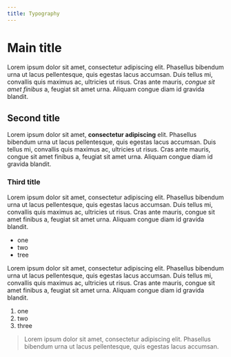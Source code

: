 ```yaml
---
title: Typography
---
```


# Main title

Lorem ipsum dolor sit amet, consectetur adipiscing elit. Phasellus bibendum urna ut lacus pellentesque, quis egestas lacus accumsan. Duis tellus mi, convallis quis maximus ac, ultricies ut risus. Cras ante mauris, *congue sit amet finibus* a, feugiat sit amet urna. Aliquam congue diam id gravida blandit.

## Second title

Lorem ipsum dolor sit amet, **consectetur adipiscing** elit. Phasellus bibendum urna ut lacus pellentesque, quis egestas lacus accumsan. Duis tellus mi, convallis quis maximus ac, ultricies ut risus. Cras ante mauris, congue sit amet finibus a, feugiat sit amet urna. Aliquam congue diam id gravida blandit.

### Third title

Lorem ipsum dolor sit amet, consectetur adipiscing elit. Phasellus bibendum urna ut lacus pellentesque, quis egestas lacus accumsan. Duis tellus mi, convallis quis maximus ac, ultricies ut risus. Cras ante mauris, congue sit amet finibus a, feugiat sit amet urna. Aliquam congue diam id gravida blandit.

- one
- two
- tree

Lorem ipsum dolor sit amet, consectetur adipiscing elit. Phasellus bibendum urna ut lacus pellentesque, quis egestas lacus accumsan. Duis tellus mi, convallis quis maximus ac, ultricies ut risus. Cras ante mauris, congue sit amet finibus a, feugiat sit amet urna. Aliquam congue diam id gravida blandit.

1. one
2. two
3. three

> Lorem ipsum dolor sit amet, consectetur adipiscing elit. Phasellus bibendum urna ut lacus pellentesque, quis egestas lacus accumsan.
